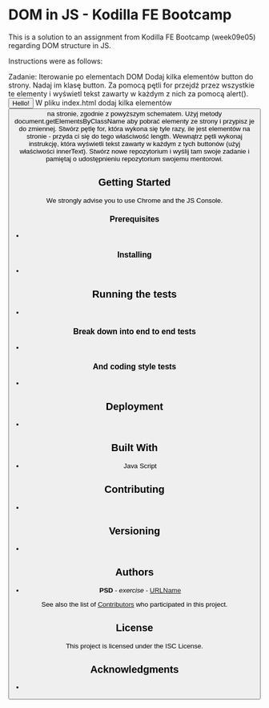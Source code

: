 # DOM in JS - Kodilla FE Bootcamp

This is a solution to an assignment from Kodilla FE Bootcamp (week09e05) regarding DOM structure in JS.

Instructions were as follows:

Zadanie: Iterowanie po elementach DOM
Dodaj kilka elementów button do strony. Nadaj im klasę button. Za pomocą pętli for przejdź przez wszystkie te elementy i wyświetl tekst zawarty w każdym z nich za pomocą alert().
<button class="button">Hello!</button>
W pliku index.html dodaj kilka elementów <button> na stronie, zgodnie z powyższym schematem.
Użyj metody document.getElementsByClassName aby pobrać elementy ze strony i przypisz je do zmiennej.
Stwórz pętlę for, która wykona się tyle razy, ile jest elementów na stronie - przyda ci się do tego właściwość length.
Wewnątrz pętli wykonaj instrukcję, która wyświetli tekst zawarty w każdym z tych buttonów (użyj właściwości innerText).
Stwórz nowe repozytorium i wyślij tam swoje zadanie i pamiętaj o udostępnieniu repozytorium swojemu mentorowi.

## Getting Started

We strongly advise you to use Chrome and the JS Console. 

### Prerequisites

-

### Installing

-

## Running the tests

-

### Break down into end to end tests

-

### And coding style tests

-

## Deployment

-

## Built With
* Java Script

## Contributing
-

## Versioning

-

## Authors

* **PSD** - *exercise* - [URLName](URL)

See also the list of [Contributors](https://github.com/psdubowik/kodilla-w09e05-js-DOM/graphs/contributors) who participated in this project.

## License

This project is licensed under the ISC License.

## Acknowledgments
-
